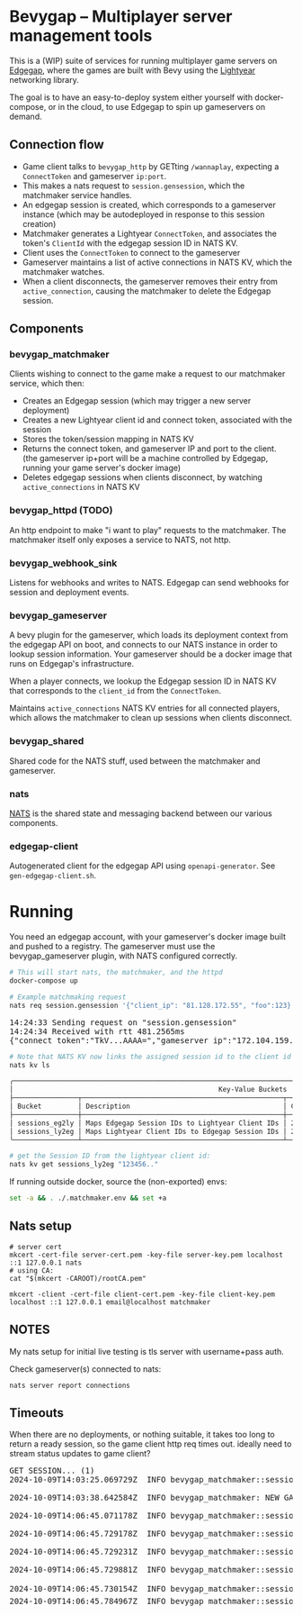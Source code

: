# Bevygap – Multiplayer server management tools

This is a (WIP) suite of services for running multiplayer game servers on [Edgegap](https://edgegap.com), where the games are
built with Bevy using the [Lightyear](https://crates.io/crates/lightyear) networking library.

The goal is to have an easy-to-deploy system either yourself with docker-compose, or in the cloud,
to use Edgegap to spin up gameservers on demand. 

## Connection flow

* Game client talks to `bevygap_http` by GETting `/wannaplay`, expecting a `ConnectToken` and gameserver `ip:port`.
* This makes a nats request to `session.gensession`, which the matchmaker service handles.
* An edgegap session is created, which corresponds to a gameserver instance (which may be autodeployed in response to this session creation)
* Matchmaker generates a Lightyear `ConnectToken`, and associates the token's `ClientId` with the edgegap session ID in NATS KV.
* Client uses the `ConnectToken` to connect to the gameserver
* Gameserver maintains a list of active connections in NATS KV, which the matchmaker watches.
* When a client disconnects, the gameserver removes their entry from `active_connection`, causing the matchmaker to delete the Edgegap session.

## Components

### bevygap_matchmaker

Clients wishing to connect to the game make a request to our matchmaker service, which then:

* Creates an Edgegap session (which may trigger a new server deployment)
* Creates a new Lightyear client id and connect token, associated with the session
* Stores the token/session mapping in NATS KV
* Returns the connect token, and gameserver IP and port to the client.
  (the gameserver ip+port will be a machine controlled by Edgegap, running your game server's docker image)
* Deletes edgegap sessions when clients disconnect, by watching `active_connections` in NATS KV

### bevygap_httpd (TODO)

An http endpoint to make "i want to play" requests to the matchmaker.
The matchmaker itself only exposes a service to NATS, not http.

### bevygap_webhook_sink

Listens for webhooks and writes to NATS. Edgegap can send webhooks for session and deployment events.

### bevygap_gameserver

A bevy plugin for the gameserver, which loads its deployment context from the edgegap API on boot,
and connects to our NATS instance in order to lookup session information. Your gameserver should
be a docker image that runs on Edgegap's infrastructure.

When a player connects, we lookup the Edgegap session ID in NATS KV that corresponds to the `client_id` from the `ConnectToken`.

Maintains `active_connections` NATS KV entries for all connected players, which allows the matchmaker to clean up sessions when clients disconnect.

### bevygap_shared

Shared code for the NATS stuff, used between the matchmaker and gameserver.

### nats

[NATS](https://nats.io/) is the shared state and messaging backend between our various components.

### edgegap-client

Autogenerated client for the edgegap API using `openapi-generator`. See `gen-edgegap-client.sh`.

# Running

You need an edgegap account, with your gameserver's docker image built and pushed to a registry.
The gameserver must use the bevygap_gameserver plugin, with NATS configured correctly.

```bash
# This will start nats, the matchmaker, and the httpd
docker-compose up
```

```bash
# Example matchmaking request
nats req session.gensession '{"client_ip": "81.128.172.55", "foo":123}'
```
<pre>
14:24:33 Sending request on "session.gensession"
14:24:34 Received with rtt 481.2565ms
{"connect_token":"TkV...AAAA=","gameserver_ip":"172.104.159.122","gameserver_port":32041,"link":"172.104.159.122:32041"}
</pre>

```bash
# Note that NATS KV now links the assigned session id to the client id from the issued token.
nats kv ls

╭───────────────────────────────────────────────────────────────────────────────────────────────────────────────────────╮
│                                                   Key-Value Buckets                                                   │
├────────────────┬──────────────────────────────────────────────────┬─────────────────────┬──────┬────────┬─────────────┤
│ Bucket         │ Description                                      │ Created             │ Size │ Values │ Last Update │
├────────────────┼──────────────────────────────────────────────────┼─────────────────────┼──────┼────────┼─────────────┤
│ sessions_eg2ly │ Maps Edgegap Session IDs to Lightyear Client IDs │ 2024-10-05 13:33:12 │ 69 B │ 1      │ 12.92s      │
│ sessions_ly2eg │ Maps Lightyear Client IDs to Edgegap Session IDs │ 2024-10-05 13:33:12 │ 69 B │ 1      │ 12.92s      │
╰────────────────┴──────────────────────────────────────────────────┴─────────────────────┴──────┴────────┴─────────────╯

# get the Session ID from the lightyear client id:
nats kv get sessions_ly2eg "123456.."
```

If running outside docker, source the (non-exported) envs:
```bash
set -a && . ./.matchmaker.env && set +a
```


## Nats setup

```
# server cert
mkcert -cert-file server-cert.pem -key-file server-key.pem localhost ::1 127.0.0.1 nats
# using CA:
cat "$(mkcert -CAROOT)/rootCA.pem"

mkcert -client -cert-file client-cert.pem -key-file client-key.pem localhost ::1 127.0.0.1 email@localhost matchmaker

```

## NOTES

My nats setup for initial live testing is tls server with username+pass auth.

Check gameserver(s) connected to nats:
```
nats server report connections
```

## Timeouts

When there are no deployments, or nothing suitable, it takes too long to return a ready session,
so the game client http req times out. ideally need to stream status updates to game client?

<pre>
GET SESSION... (1)    
2024-10-09T14:03:25.069729Z  INFO bevygap_matchmaker::session_service: SessionGet { session_id: "a1cb46bc7f15-S", custom_id: None, status: "Seeking", ready: false, linked: false, kind: "Seat", user_count: 1, app_version: 55039, create_time: "2024-10-09 14:03:24.975285", elapsed: 0, error: None, session_users: Some([SessionUser { ip: "81.128.xx", latitude: Some(53.1651), longitude: Some(-1.482) }]), session_ips: None, deployment: None, webhook_url: None }    

2024-10-09T14:03:38.642584Z  INFO bevygap_matchmaker: NEW GAMESERVER: Message { subject: Subject { bytes: b"gameserver.contexts" }, reply: None, payload: b"{\"fqdn\":\"835d0d69f2fc.pr.edgegap.net\",\"location\":{\"administrative_division\":\"North Holland\",\"city\":\"Amsterdam\",\"continent\":\"Europe\",\"country\":\"Netherlands\",\"latitude\":51.9688,\"longitude\":4.7688,\"timezone\":\"Central European Time\"},\"ports\":{\"server port\":{\"external\":30898,\"internal\":5420,\"link\":\"835d0d69f2fc.pr.edgegap.net:30898\",\"name\":\"server port\",\"protocol\":\"UDP\",\"proxy\":null,\"tls_upgrade\":false}},\"public_ip\":\"172.235.165.125\",\"ready\":false,\"request_id\":\"835d0d69f2fc\",\"sockets\":10,\"sockets_usage\":0,\"status\":\"Status.DEPLOYING\",\"whitelisting_active\":false}", headers: None, status: None, description: None, length: 581 }    

2024-10-09T14:06:45.071178Z  INFO bevygap_matchmaker::session_service: GET SESSION... (2)    

2024-10-09T14:06:45.729178Z  INFO bevygap_matchmaker::session_service: SessionGet { session_id: "a1cb46bc7f15-S", custom_id: None, status: "Ready", ready: true, linked: true, kind: "Seat", user_count: 1, app_version: 55039, create_time: "2024-10-09 14:03:24.975285", elapsed: 201, error: None, session_users: Some([SessionUser { ip: "81.128.xx", latitude: Some(53.1651), longitude: Some(-1.482) }]), session_ips: None, deployment: Some(Deployment { request_id: "835d0d69f2fc", public_ip: "172.235.165.125", status: "Status.READY", ready: true, whitelisting_active: false, fqdn: "835d0d69f2fc.pr.edgegap.net", ports: Some({"server port": PortMapping { external: Some(30898), internal: Some(5420), protocol: Some("UDP"), name: Some("server port"), tls_upgrade: Some(false), link: Some("835d0d69f2fc.pr.edgegap.net:30898"), proxy: None }}), location: None, tags: None, sockets: None, sockets_usage: None, is_joinable_by_session: None }), webhook_url: None }    

2024-10-09T14:06:45.729231Z  INFO bevygap_matchmaker::session_service: SessionGet { session_id: "a1cb46bc7f15-S", custom_id: None, status: "Ready", ready: true, linked: true, kind: "Seat", user_count: 1, app_version: 55039, create_time: "2024-10-09 14:03:24.975285", elapsed: 201, error: None, session_users: Some([SessionUser { ip: "81.128.xx", latitude: Some(53.1651), longitude: Some(-1.482) }]), session_ips: None, deployment: Some(Deployment { request_id: "835d0d69f2fc", public_ip: "172.235.165.125", status: "Status.READY", ready: true, whitelisting_active: false, fqdn: "835d0d69f2fc.pr.edgegap.net", ports: Some({"server port": PortMapping { external: Some(30898), internal: Some(5420), protocol: Some("UDP"), name: Some("server port"), tls_upgrade: Some(false), link: Some("835d0d69f2fc.pr.edgegap.net:30898"), proxy: None }}), location: None, tags: None, sockets: None, sockets_usage: None, is_joinable_by_session: None }), webhook_url: None }    

2024-10-09T14:06:45.729881Z  INFO bevygap_matchmaker::session_service: client_id = 12894362149030772046    

2024-10-09T14:06:45.730154Z  INFO bevygap_matchmaker::session_service: 🏠 BUILD ConnectToken: server_addresses = 172.235.165.125:30898 proto id: 1982, client_id: 12894362149030772046, privkey: [xxx]    
2024-10-09T14:06:45.784967Z  INFO bevygap_matchmaker::session_service: Stored token for session a1cb46bc7f15-S in NATS KV    
</pre>